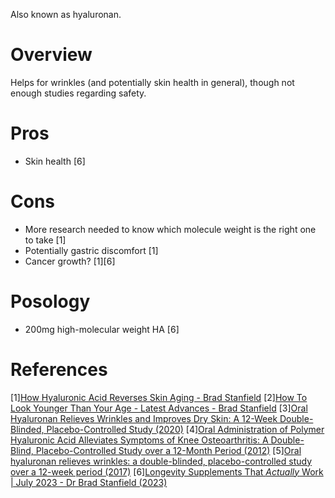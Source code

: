 Also known as hyaluronan.

# Overview
Helps for wrinkles (and potentially skin health in general), though not enough studies regarding safety.

# Pros
- Skin health [6]

# Cons
- More research needed to know which molecule weight is the right one to take [1]
- Potentially gastric discomfort [1]
- Cancer growth? [1][6]

# Posology
- 200mg high-molecular weight HA [6]

# References
[1][How Hyaluronic Acid Reverses Skin Aging - Brad Stanfield](https://www.youtube.com/watch?v=G75biex4H5A)
[2][How To Look Younger Than Your Age - Latest Advances - Brad Stanfield](https://www.youtube.com/watch?v=OTWgk7MIJDU)
[3][Oral Hyaluronan Relieves Wrinkles and Improves Dry Skin: A 12-Week Double-Blinded, Placebo-Controlled Study (2020)](https://www.ncbi.nlm.nih.gov/pmc/articles/PMC8308347/)
[4][Oral Administration of Polymer Hyaluronic Acid Alleviates Symptoms of Knee Osteoarthritis: A Double-Blind, Placebo-Controlled Study over a 12-Month Period
 (2012)](https://www.ncbi.nlm.nih.gov/pmc/articles/PMC3512263/)
[5][Oral hyaluronan relieves wrinkles: a double-blinded, placebo-controlled study over a 12-week period (2017)](https://www.ncbi.nlm.nih.gov/pmc/articles/PMC5522662/)
[6][Longevity Supplements That *Actually* Work | July 2023 - Dr Brad Stanfield (2023)](https://www.youtube.com/watch?v=_hOxXq0wi-0)